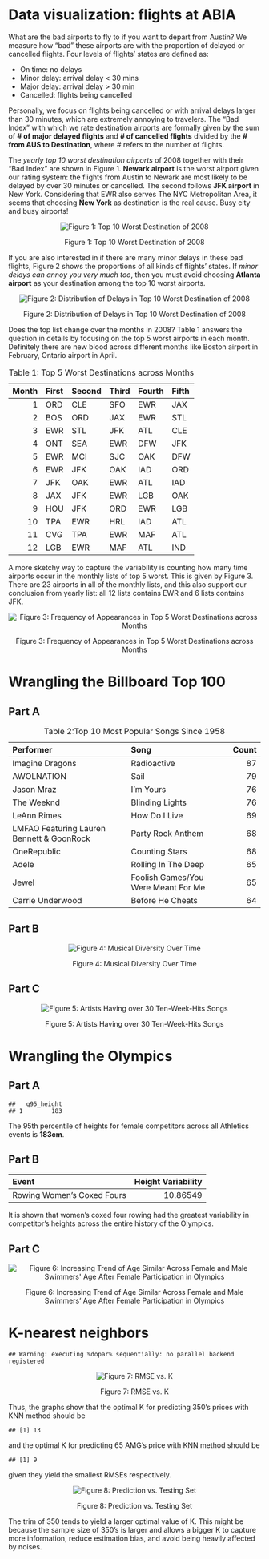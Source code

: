 # Data visualization: flights at ABIA

What are the bad airports to fly to if you want to depart from Austin?
We measure how “bad” these airports are with the proportion of delayed
or cancelled flights. Four levels of flights’ states are defined as:

-   On time: no delays
-   Minor delay: arrival delay \< 30 mins
-   Major delay: arrival delay > 30 min
-   Cancelled: flights being cancelled

Personally, we focus on flights being cancelled or with arrival delays
larger than 30 minutes, which are extremely annoying to travelers. The
“Bad Index” with which we rate destination airports are formally given
by the sum of **\# of major delayed flights** and **\# of cancelled
flights** divided by the **\# from AUS to Destination**, where \# refers
to the number of flights.

The *yearly top 10 worst destination airports* of 2008 together with
their “Bad Index” are shown in Figure 1. **Newark airport** is the worst
airport given our rating system: the flights from Austin to Newark are
most likely to be delayed by over 30 minutes or cancelled. The second
follows **JFK airport** in New York. Considering that EWR also serves
The NYC Metropolitan Area, it seems that choosing **New York** as
destination is the real cause. Busy city and busy airports!

<div class="figure" style="text-align: center">

<img src="Exercise_1_files/figure-markdown_github/fig1-1.png" alt="Figure 1: Top 10 Worst Destination of 2008"  />
<p class="caption">
Figure 1: Top 10 Worst Destination of 2008
</p>

</div>

If you are also interested in if there are many minor delays in these
bad flights, Figure 2 shows the proportions of all kinds of flights’
states. If *minor delays can annoy you very much too*, then you must
avoid choosing **Atlanta airport** as your destination among the top 10
worst airports.

<div class="figure" style="text-align: center">

<img src="Exercise_1_files/figure-markdown_github/fig2-1.png" alt="Figure 2: Distribution of Delays in Top 10 Worst Destination of 2008"  />
<p class="caption">
Figure 2: Distribution of Delays in Top 10 Worst Destination of 2008
</p>

</div>

Does the top list change over the months in 2008? Table 1 answers the
question in details by focusing on the top 5 worst airports in each
month. Definitely there are new blood across different months like
Boston airport in February, Ontario airport in April.

<table class="table" style="margin-left: auto; margin-right: auto;">
<caption>
Table 1: Top 5 Worst Destinations across Months
</caption>
<thead>
<tr>
<th style="text-align:right;">
Month
</th>
<th style="text-align:left;">
First
</th>
<th style="text-align:left;">
Second
</th>
<th style="text-align:left;">
Third
</th>
<th style="text-align:left;">
Fourth
</th>
<th style="text-align:left;">
Fifth
</th>
</tr>
</thead>
<tbody>
<tr>
<td style="text-align:right;">
1
</td>
<td style="text-align:left;">
ORD
</td>
<td style="text-align:left;">
CLE
</td>
<td style="text-align:left;">
SFO
</td>
<td style="text-align:left;">
EWR
</td>
<td style="text-align:left;">
JAX
</td>
</tr>
<tr>
<td style="text-align:right;">
2
</td>
<td style="text-align:left;">
BOS
</td>
<td style="text-align:left;">
ORD
</td>
<td style="text-align:left;">
JAX
</td>
<td style="text-align:left;">
EWR
</td>
<td style="text-align:left;">
STL
</td>
</tr>
<tr>
<td style="text-align:right;">
3
</td>
<td style="text-align:left;">
EWR
</td>
<td style="text-align:left;">
STL
</td>
<td style="text-align:left;">
JFK
</td>
<td style="text-align:left;">
ATL
</td>
<td style="text-align:left;">
CLE
</td>
</tr>
<tr>
<td style="text-align:right;">
4
</td>
<td style="text-align:left;">
ONT
</td>
<td style="text-align:left;">
SEA
</td>
<td style="text-align:left;">
EWR
</td>
<td style="text-align:left;">
DFW
</td>
<td style="text-align:left;">
JFK
</td>
</tr>
<tr>
<td style="text-align:right;">
5
</td>
<td style="text-align:left;">
EWR
</td>
<td style="text-align:left;">
MCI
</td>
<td style="text-align:left;">
SJC
</td>
<td style="text-align:left;">
OAK
</td>
<td style="text-align:left;">
DFW
</td>
</tr>
<tr>
<td style="text-align:right;">
6
</td>
<td style="text-align:left;">
EWR
</td>
<td style="text-align:left;">
JFK
</td>
<td style="text-align:left;">
OAK
</td>
<td style="text-align:left;">
IAD
</td>
<td style="text-align:left;">
ORD
</td>
</tr>
<tr>
<td style="text-align:right;">
7
</td>
<td style="text-align:left;">
JFK
</td>
<td style="text-align:left;">
OAK
</td>
<td style="text-align:left;">
EWR
</td>
<td style="text-align:left;">
ATL
</td>
<td style="text-align:left;">
IAD
</td>
</tr>
<tr>
<td style="text-align:right;">
8
</td>
<td style="text-align:left;">
JAX
</td>
<td style="text-align:left;">
JFK
</td>
<td style="text-align:left;">
EWR
</td>
<td style="text-align:left;">
LGB
</td>
<td style="text-align:left;">
OAK
</td>
</tr>
<tr>
<td style="text-align:right;">
9
</td>
<td style="text-align:left;">
HOU
</td>
<td style="text-align:left;">
JFK
</td>
<td style="text-align:left;">
ORD
</td>
<td style="text-align:left;">
EWR
</td>
<td style="text-align:left;">
LGB
</td>
</tr>
<tr>
<td style="text-align:right;">
10
</td>
<td style="text-align:left;">
TPA
</td>
<td style="text-align:left;">
EWR
</td>
<td style="text-align:left;">
HRL
</td>
<td style="text-align:left;">
IAD
</td>
<td style="text-align:left;">
ATL
</td>
</tr>
<tr>
<td style="text-align:right;">
11
</td>
<td style="text-align:left;">
CVG
</td>
<td style="text-align:left;">
TPA
</td>
<td style="text-align:left;">
EWR
</td>
<td style="text-align:left;">
MAF
</td>
<td style="text-align:left;">
ATL
</td>
</tr>
<tr>
<td style="text-align:right;">
12
</td>
<td style="text-align:left;">
LGB
</td>
<td style="text-align:left;">
EWR
</td>
<td style="text-align:left;">
MAF
</td>
<td style="text-align:left;">
ATL
</td>
<td style="text-align:left;">
IND
</td>
</tr>
</tbody>
</table>

A more sketchy way to capture the variability is counting how many time
airports occur in the monthly lists of top 5 worst. This is given by
Figure 3. There are 23 airports in all of the monthly lists, and this
also support our conclusion from yearly list: all 12 lists contains EWR
and 6 lists contains JFK.

<div class="figure" style="text-align: center">

<img src="Exercise_1_files/figure-markdown_github/fig3-1.png" alt="Figure 3: Frequency of Appearances in Top 5 Worst Destinations across Months"  />
<p class="caption">
Figure 3: Frequency of Appearances in Top 5 Worst Destinations across
Months
</p>

</div>

# Wrangling the Billboard Top 100

## Part A

<table class="table" style="margin-left: auto; margin-right: auto;">
<caption>
Table 2:Top 10 Most Popular Songs Since 1958
</caption>
<thead>
<tr>
<th style="text-align:left;">
Performer
</th>
<th style="text-align:left;">
Song
</th>
<th style="text-align:right;">
Count
</th>
</tr>
</thead>
<tbody>
<tr>
<td style="text-align:left;">
Imagine Dragons
</td>
<td style="text-align:left;">
Radioactive
</td>
<td style="text-align:right;">
87
</td>
</tr>
<tr>
<td style="text-align:left;">
AWOLNATION
</td>
<td style="text-align:left;">
Sail
</td>
<td style="text-align:right;">
79
</td>
</tr>
<tr>
<td style="text-align:left;">
Jason Mraz
</td>
<td style="text-align:left;">
I’m Yours
</td>
<td style="text-align:right;">
76
</td>
</tr>
<tr>
<td style="text-align:left;">
The Weeknd
</td>
<td style="text-align:left;">
Blinding Lights
</td>
<td style="text-align:right;">
76
</td>
</tr>
<tr>
<td style="text-align:left;">
LeAnn Rimes
</td>
<td style="text-align:left;">
How Do I Live
</td>
<td style="text-align:right;">
69
</td>
</tr>
<tr>
<td style="text-align:left;">
LMFAO Featuring Lauren Bennett & GoonRock
</td>
<td style="text-align:left;">
Party Rock Anthem
</td>
<td style="text-align:right;">
68
</td>
</tr>
<tr>
<td style="text-align:left;">
OneRepublic
</td>
<td style="text-align:left;">
Counting Stars
</td>
<td style="text-align:right;">
68
</td>
</tr>
<tr>
<td style="text-align:left;">
Adele
</td>
<td style="text-align:left;">
Rolling In The Deep
</td>
<td style="text-align:right;">
65
</td>
</tr>
<tr>
<td style="text-align:left;">
Jewel
</td>
<td style="text-align:left;">
Foolish Games/You Were Meant For Me
</td>
<td style="text-align:right;">
65
</td>
</tr>
<tr>
<td style="text-align:left;">
Carrie Underwood
</td>
<td style="text-align:left;">
Before He Cheats
</td>
<td style="text-align:right;">
64
</td>
</tr>
</tbody>
</table>

## Part B

<div class="figure" style="text-align: center">

<img src="Exercise_1_files/figure-markdown_github/fig4-1.png" alt="Figure 4: Musical Diversity Over Time"  />
<p class="caption">
Figure 4: Musical Diversity Over Time
</p>

</div>

## Part C

<div class="figure" style="text-align: center">

<img src="Exercise_1_files/figure-markdown_github/fig5-1.png" alt="Figure 5: Artists Having over 30 Ten-Week-Hits Songs"  />
<p class="caption">
Figure 5: Artists Having over 30 Ten-Week-Hits Songs
</p>

</div>

# Wrangling the Olympics

## Part A

    ##   q95_height
    ## 1        183

The 95th percentile of heights for female competitors across all
Athletics events is **183cm**.

## Part B

<table class="table" style="width: auto !important; margin-left: auto; margin-right: auto;">
<thead>
<tr>
<th style="text-align:left;">
Event
</th>
<th style="text-align:right;">
Height Variability
</th>
</tr>
</thead>
<tbody>
<tr>
<td style="text-align:left;">
Rowing Women’s Coxed Fours
</td>
<td style="text-align:right;">
10.86549
</td>
</tr>
</tbody>
</table>

It is shown that women’s coxed four rowing had the greatest variability
in competitor’s heights across the entire history of the Olympics.

## Part C

<div class="figure" style="text-align: center">

<img src="Exercise_1_files/figure-markdown_github/unnamed-chunk-3-1.png" alt="Figure 6: Increasing Trend of Age Similar Across Female and Male Swimmers' Age After Female Participation in Olympics"  />
<p class="caption">
Figure 6: Increasing Trend of Age Similar Across Female and Male
Swimmers’ Age After Female Participation in Olympics
</p>

</div>

# K-nearest neighbors

    ## Warning: executing %dopar% sequentially: no parallel backend registered

<div class="figure" style="text-align: center">

<img src="Exercise_1_files/figure-markdown_github/fig6-1.png" alt="Figure 7: RMSE vs. K"  />
<p class="caption">
Figure 7: RMSE vs. K
</p>

</div>

Thus, the graphs show that the optimal K for predicting 350’s prices
with KNN method should be

    ## [1] 13

and the optimal K for predicting 65 AMG’s price with KNN method should
be

    ## [1] 9

given they yield the smallest RMSEs respectively.

<div class="figure" style="text-align: center">

<img src="Exercise_1_files/figure-markdown_github/fig7-1.png" alt="Figure 8: Prediction vs. Testing Set"  />
<p class="caption">
Figure 8: Prediction vs. Testing Set
</p>

</div>

The trim of 350 tends to yield a larger optimal value of K. This might
be because the sample size of 350’s is larger and allows a bigger K to
capture more information, reduce estimation bias, and avoid being
heavily affected by noises.
